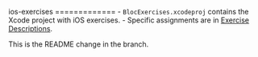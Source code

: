 ios-exercises ============= - `BlocExercises.xcodeproj` contains the Xcode project with iOS exercises.  - Specific assignments are in [Exercise Descriptions](Exercise%20Descriptions/).

This is the README change in the branch.

